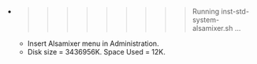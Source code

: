 * >>>>>>>>> Running inst-std-system-alsamixer.sh ...
  * Insert Alsamixer menu in Administration.
  * Disk size = 3436956K. Space Used = 12K.
